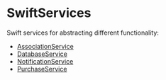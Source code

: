 # SwiftServices

Swift services for abstracting different functionality:

* [AssociationService](src/association/README.md)
* [DatabaseService](src/database/README.md)
* [NotificationService](src/notification/README.md)
* [PurchaseService](src/purchase/README.md)
